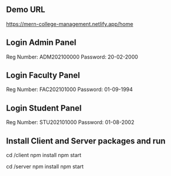 ## Demo URL
https://mern-college-management.netlify.app/home

## Login Admin Panel
Reg Number: ADM202100000
Password: 20-02-2000

## Login Faculty Panel
Reg Number: FAC202101000
Password: 01-09-1994

## Login Student Panel
Reg Number: STU202101000
Password: 01-08-2002

## Install Client and Server packages and run

cd /client 
npm install
npm start

cd /server 
npm install
npm start
